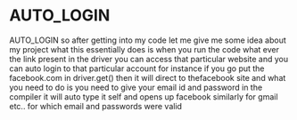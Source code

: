 # AUTO_LOGIN

AUTO_LOGIN so after getting into my code let me give me some idea about my project what this essentially does is when you run the code what ever the link present in the driver 
you can access that particular website and you can auto login to that particular account for instance if you go put the facebook.com in driver.get() then it will direct to thefacebook
site and what you need to do is you need to give your email id and password in the compiler it will auto type it self and opens up facebook similarly for gmail etc.. for which email and passwords were valid
